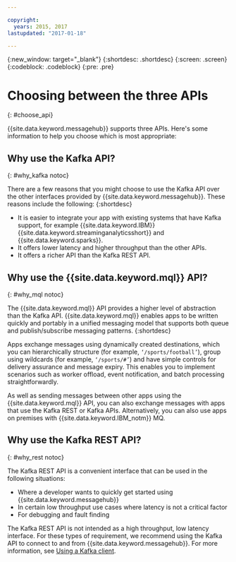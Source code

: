 ```yaml
---

copyright:
  years: 2015, 2017
lastupdated: "2017-01-18"

---
```


{:new_window: target="_blank"}
{:shortdesc: .shortdesc}
{:screen: .screen}
{:codeblock: .codeblock}
{:pre: .pre}

# Choosing between the three APIs
{: #choose_api}

{{site.data.keyword.messagehub}} supports three APIs. Here's some information to help you choose which is most appropriate:

## Why use the Kafka API?
{: #why_kafka notoc}

There are a few reasons that you might choose to use the Kafka API over the other interfaces provided by {{site.data.keyword.messagehub}}. These reasons include the following:
{:shortdesc}


* It is easier to integrate your app with existing systems that have Kafka support, for example {{site.data.keyword.IBM}} {{site.data.keyword.streaminganalyticsshort}} and {{site.data.keyword.sparks}}.
* It offers lower latency and higher throughput than the other APIs.
* It offers a richer API than the Kafka REST API.


## Why use the {{site.data.keyword.mql}} API?
{: #why_mql notoc}

The {{site.data.keyword.mql}} API provides a higher
level of abstraction than the Kafka API. {{site.data.keyword.mql}} enables apps to be written quickly and portably in a unified messaging model that supports both queue and publish/subscribe messaging patterns. 
{:shortdesc}

Apps exchange messages using dynamically created
destinations, which you can hierarchically structure (for example, ```‘/sports/football’```), group using wildcards (for example,
```‘/sports/#’```) and have simple controls for delivery assurance and message expiry.
This enables you to implement scenarios such as worker offload, event notification, and batch processing straightforwardly.

As well as sending messages between other apps using the {{site.data.keyword.mql}} API, you can also exchange messages with apps that use the Kafka REST or Kafka APIs. Alternatively, you can also use apps on premises with {{site.data.keyword.IBM_notm}} MQ.


## Why use the Kafka REST API?
{: #why_rest notoc}

The Kafka REST API is a convenient interface that can be used in the following situations:  

* Where a developer wants to quickly get started using {{site.data.keyword.messagehub}}
* In certain low throughput use cases where latency is not a critical factor
* For debugging and fault finding

The Kafka REST API is not intended as a high throughput, low latency interface. ​For these types of requirement, we recommend using the Kafka API to connect to and from {{site.data.keyword.messagehub}}. For more information, see [Using a Kafka client](/docs/services/MessageHub/messagehub050.html#kafka_client).








